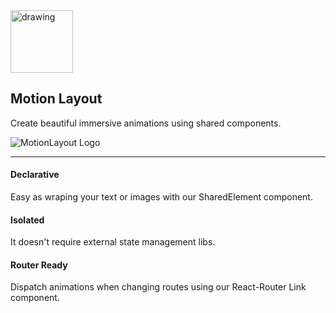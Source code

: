 <img src="http://motion-layout.azurewebsites.net/img/logo.png" alt="drawing" width="100"/>
<h2>Motion Layout</h2>

Create beautiful immersive animations using shared components.

![MotionLayout Logo](https://media.giphy.com/media/Q5zrIAoOORc2SPttc1/giphy.gif)
___

#### Declarative
Easy as wraping your text or images with our SharedElement component.

#### Isolated
It doesn't require external state management libs.

#### Router Ready
Dispatch animations when changing routes using our React-Router Link component.

